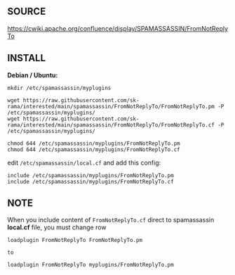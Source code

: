 SOURCE
------

https://cwiki.apache.org/confluence/display/SPAMASSASSIN/FromNotReplyTo


INSTALL
-------

**Debian / Ubuntu:**

```
mkdir /etc/spamassassin/myplugins

wget https://raw.githubusercontent.com/sk-rama/interested/main/spamassassin/FromNotReplyTo/FromNotReplyTo.pm -P /etc/spamassassin/myplugins/
wget https://raw.githubusercontent.com/sk-rama/interested/main/spamassassin/FromNotReplyTo/FromNotReplyTo.cf -P /etc/spamassassin/myplugins/

chmod 644 /etc/spamassassin/myplugins/FromNotReplyTo.pm
chmod 644 /etc/spamassassin/myplugins/FromNotReplyTo.cf
```

edit ```/etc/spamassassin/local.cf``` and add this config:

```
include /etc/spamassassin/myplugins/FromNotReplyTo.pm
include /etc/spamassassin/myplugins/FromNotReplyTo.cf
```

NOTE
----

When you include content of ```FromNotReplyTo.cf``` direct to spamassassin **local.cf** file, you must change row

```
loadplugin FromNotReplyTo FromNotReplyTo.pm

to

loadplugin FromNotReplyTo myplugins/FromNotReplyTo.pm

